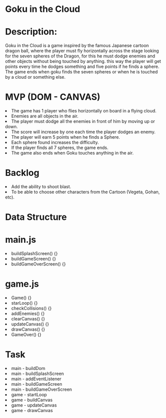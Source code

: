 # Goku in the Cloud
# Description:
Goku in the Cloud is a game inspired by the famous Japanese cartoon dragon ball, where the player must fly horizontally across the stage looking for the seven spheres of the Dragon, for this he must dodge enemies and other objects without being touched by anything. this way the player will get points every time he dodges something and five points if he finds a sphere. The game ends when goku finds the seven spheres or when he is touched by a cloud or something else.
# MVP (DOM - CANVAS)
<li> The game has 1 player who flies horizontally on board in a flying cloud.
<li> Enemies are all objects in the air.
<li> The player must dodge all the enemies in front of him by moving up or down.
<li> The score will increase by one each time the player dodges an enemy.
<li> The player will earn 5 points when he finds a Sphere.
<li> Each sphere found increases the difficulty.
<li> If the player finds all 7 spheres, the game ends.
<li> The game also ends when Goku touches anything in the air.
 
  # Backlog
  
<li>Add the ability to shoot blast.
<li>To be able to choose other characters from the Cartoon (Vegeta, Gohan, etc).
  
 # Data Structure
  
 # main.js 
  
  <li>buildSplashScreen() {}
  <li>buildGameScreen() {}
  <li>buildGameOverScreen() {}

  
 # game.js 
    
  <li>Game() {}
  <li>starLoop() {}
  <li>checkCollisions() {}
  <li>addEnemies() {}
  <li>clearCanvas() {}
  <li>updateCanvas() {}
  <li>drawCanvas() {}
  <li>GameOver() {}

# Task
    
 <li>main - buildDom
  <li>main - buildSplashScreen
  <li>main - addEventListener
  <li>main - buildGameScreen
  <li>main - buildGameOverScreen
  <li>game - startLoop
  <li>game - buildCanvas
  <li>game - updateCanvas
  <li>game - drawCanvas
  
